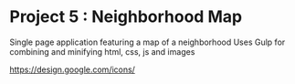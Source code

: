 # Project 5 : Neighborhood Map
Single page application featuring a map of a neighborhood
Uses Gulp for combining and minifying html, css, js and images

https://design.google.com/icons/